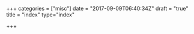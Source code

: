 +++
categories = ["misc"]
date = "2017-09-09T06:40:34Z"
draft = "true"
title = "index"
type="index"

+++

